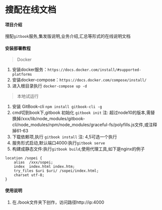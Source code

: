 # 搜配在线文档

#### 项目介绍
搜配`gitbook`服务,集发版说明,业务介绍,汇总等形式的在线说明文档

#### 安装部署教程

> Docker

1. 安装docker服务：`https://docs.docker.com/install/#supported-platforms`
2. 安装docker-compose：`https://docs.docker.com/compose/install/`
3. 进入根目录执行 `docker-compose up -d`

> 本地试运行

1. 安装 GitBook-cli `npm install gitbook-cli -g`
2. cmd切到book下,gitbook 初始化 `gitbook init`
   注: 超过node10的版本,需替换掉/xxx/lib/node_modules/gitbook-cli/node_modules/npm/node_modules/graceful-fs/polyfills.js文件,或注释掉61-63
3. 下载依赖项,执行 `gitbook install`
   注: 4,5可选一个执行
3. 服务形式启动,默认端口4000:执行`gitbook serve`
4. 构建成静态文件:执行`gitbook build`,使用代理工具,如下是nginx的例子

~~~
location /sopei {
    alias  /xxx/sopei;
    index  index.html index.htm;
    try_files $uri $uri/ /sopei/index.html;
    charset utf-8;
}
~~~

#### 使用说明
1. 在./book文件夹下创作，访问路径http://ip:4000
